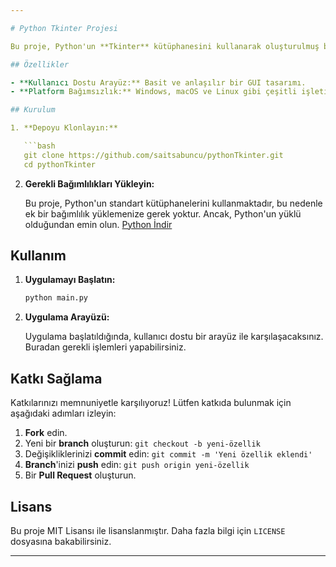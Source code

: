 ```yaml
---

# Python Tkinter Projesi

Bu proje, Python'un **Tkinter** kütüphanesini kullanarak oluşturulmuş bir masaüstü uygulamasıdır. Tkinter, Python ile birlikte gelen standart bir GUI (Grafiksel Kullanıcı Arayüzü) kütüphanesidir ve basit arayüzler oluşturmak için idealdir.

## Özellikler

- **Kullanıcı Dostu Arayüz:** Basit ve anlaşılır bir GUI tasarımı.
- **Platform Bağımsızlık:** Windows, macOS ve Linux gibi çeşitli işletim sistemlerinde çalışabilir.

## Kurulum

1. **Depoyu Klonlayın:**

   ```bash
   git clone https://github.com/saitsabuncu/pythonTkinter.git
   cd pythonTkinter
   ```

2. **Gerekli Bağımlılıkları Yükleyin:**

   Bu proje, Python'un standart kütüphanelerini kullanmaktadır, bu nedenle ek bir bağımlılık yüklemenize gerek yoktur. Ancak, Python'un yüklü olduğundan emin olun. [Python İndir](https://www.python.org/downloads/)

## Kullanım

1. **Uygulamayı Başlatın:**

   ```bash
   python main.py
   ```

2. **Uygulama Arayüzü:**

   Uygulama başlatıldığında, kullanıcı dostu bir arayüz ile karşılaşacaksınız. Buradan gerekli işlemleri yapabilirsiniz.

## Katkı Sağlama

Katkılarınızı memnuniyetle karşılıyoruz! Lütfen katkıda bulunmak için aşağıdaki adımları izleyin:

1. **Fork** edin.
2. Yeni bir **branch** oluşturun: `git checkout -b yeni-özellik`
3. Değişikliklerinizi **commit** edin: `git commit -m 'Yeni özellik eklendi'`
4. **Branch**'inizi **push** edin: `git push origin yeni-özellik`
5. Bir **Pull Request** oluşturun.

## Lisans

Bu proje MIT Lisansı ile lisanslanmıştır. Daha fazla bilgi için `LICENSE` dosyasına bakabilirsiniz.

---
```

